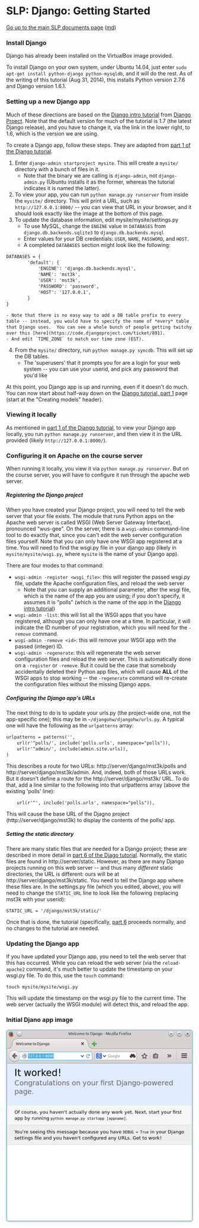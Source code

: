 SLP: Django: Getting Started
============================

[Go up to the main SLP documents page](index.html) ([md](index.md))

### Install Django

Django has already been installed on the VirtualBox image provided.

To install Django on your own system, under Ubuntu 14.04, just enter `sudo apt-get install python-django python-mysqldb`, and it will do the rest.  As of the writing of this tutorial (Aug 31, 2014), this installs Python version 2.7.6 and Django version 1.6.1.


### Setting up a new Django app

Much of these directions are based on the [Django intro tutorial](https://docs.djangoproject.com/en/1.6/intro/) from [Django Proect](https://www.djangoproject.com/).  Note that the default version for much of the tutorial is 1.7 (the latest Django release), and you have to change it, via the link in the lower right, to 1.6, which is the version we are using.

To create a Django app, follow these steps.  They are adapted from [part 1 of the Django tutorial](https://docs.djangoproject.com/en/1.6/intro/tutorial01/).

1. Enter `django-admin startproject mysite`.  This will create a `mysite/` directory with a bunch of files in it.
    - Note that the binary we are calling is `django-admin`, not `django-admin.py` (Ubuntu installs it as the former, whereas the tutorial indicates it is named the latter).
2. To view your app, you can run `python manage.py runserver` from inside the `mysite/` directory.  This will print a URL, such as `http://127.0.0.1:8000/` -- you can view that URL in your browser, and it should look exactly like the image at the bottom of this page.
3. To update the database information, edit mysite/mysite/settings.py
    - To use MySQL, change the `ENGINE` value in `DATABASES` from `django.db.backends.sqlite3` to `django.db.backends.mysql`
	- Enter values for your DB credentials: `USER`, `NAME`, `PASSWORD`, and `HOST`.
	- A completed `DATABASES` section might look like the following:
```
DATABASES = {
        'default': {
            'ENGINE': 'django.db.backends.mysql',
            'NAME': 'mst3k',
            'USER': 'mst3k',
            'PASSWORD': 'password',
            'HOST': '127.0.0.1',
        }
}
```
	- Note that there is no easy way to add a DB table prefix to every table -- instead, you would have to specify the name of *every* table that Django uses.  You can see a whole bunch of people getting twitchy over this [here](https://code.djangoproject.com/ticket/891).
    - And edit `TIME_ZONE` to match our time zone (EST).
4. From the `mysite/` directory, run `python manage.py syncdb`.  This will set up the DB tables.
    - The 'superusers' that it prompts you for are a login for your web system -- you can use your userid, and pick any password that you'd like

At this point, you Django app is up and running, even if it doesn't do much.  You can now start about half-way down on the [Django tutorial, part 1](https://docs.djangoproject.com/en/1.6/intro/tutorial01/#creating-models) page (start at the "Creating models" header).

### Viewing it locally

As mentioned in [part 1 of the Django tutorial](https://docs.djangoproject.com/en/1.6/intro/tutorial01/), to view your Django app locally, you run `python manage.py runserver`, and then view it in the URL provided (likely `http://127.0.0.1:8000/`).

### Configuring it on Apache on the course server

When running it locally, you view it via `python manage.py runserver`.  But on the course server, you will have to configure it run through the apache web server.

##### Registering the Django project

When you have created your Django project, you will need to tell the web server that your file exists.  The module that runs Python apps on the Apache web server is called WSGI (Web Server Gateway Interface), pronounced "wus-gee".  On the server, there is a `wsgi-admin` command-line tool to do exactly that, since you can't edit the web server configuration files yourself.  Note that you can only have one WSGI app registered at a time.  You will need to find the wsgi.py file in your django app (likely in `mysite/mysite/wsgi.py`, where `mysite` is the name of your Django app).

There are four modes to that command:

- `wsgi-admin -register <wsgi_file>`: this will register the passed wsgi.py file, update the Apache configuration files, and reload the web server
    - Note that you can supply an additional parameter, after the wsgi file, which is the name of the app you are using; if you don't specify, it assumes it is "polls" (which is the name of the app in the [Django intro tutorial](https://docs.djangoproject.com/en/1.6/intro/))
- `wsgi-admin -list`: this will list all the WSGI apps that you have registered, although you can only have one at a time.  In particular, it will indicate the ID number of your registration, which you will need for the `-remove` command.
- `wsgi-admin -remove <id>`: this will remove your WSGI app with the passed (integer) ID.
- `wsgi-admin -regenerate`: this will regenerate the web server configuration files and reload the web server.  This is automatically done on a `-register` or `-remove`.  But it could be the case that somebody accidentally deleted their Python app files, which will cause **ALL** of the WSGI apps to stop working -- the `-regenerate` command will re-create the configuration files without the missing Django apps.

##### Configuring the Django app's URLs

The next thing to do is to update your urls.py (the project-wide one, not the app-specific one); this may be in `~/djangohw/djangohw/urls.py`.  A typical one will have the following as the `urlpatterns` array:

```
urlpatterns = patterns('',
    url(r'^polls/', include('polls.urls', namespace="polls")),
    url(r'^admin/', include(admin.site.urls)),
)
```
 
This describes a route for two URLs: http://server/django/mst3k/polls and http://server/django/mst3k/admin.  And, indeed, both of those URLs work.  But it doesn't define a route for the http://server/django/mst3k/ URL.  To do that, add a line similar to the following into that urlpatterns array (above the existing 'polls' line):


```
    url(r'^', include('polls.urls', namespace="polls")),
```

This will cause the base URL of the Djagno project (http://server/django/mst3k) to display the contents of the polls/ app.

##### Setting the static directory

There are many static files that are needed for a Django project; these are described in more detail in [part 6 of the Djago tutorial](https://docs.djangoproject.com/en/1.6/intro/tutorial06/).  Normally, the static files are found in http://server/static.  However, as there are many Django projects running on this web server -- and thus many *different* static directories, the URL is different: ours will be at http://server/django/mst3k/static.  You need to tell the Django app where these files are.  In the settings.py file (which you edited, above), you will need to change the `STATIC_URL` line to look like the following (replacing mst3k with your userid):

```
STATIC_URL = '/django/mst3k/static/'
```

Once that is done, the tutorial (specifically, [part 6](https://docs.djangoproject.com/en/1.6/intro/tutorial06/) proceeds normally, and no changes to the tutorial are needed.

### Updating the Django app

If you have updated your Django app, you need to tell the web server that this has occurred.  While you can reload the web server (via the `reload-apache2` command, it's much better to update the timestamp on your wsgi.py file.  To do this, use the `touch` command:

```
touch mysite/mysite/wsgi.py
```

This will update the timestamp on the wsgi.py file to the current time.  The web server (actually the WSGI module) will detect this, and reload the app.

### Initial Djano app image

![](images/django-initial.png)
